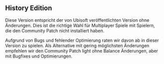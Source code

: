 ## History Edition

Diese Version entspricht der von Ubisoft veröffentlichten Version ohne Änderungen.
Dies ist die richtige Wahl für Multiplayer Spiele mit Spielern, die den Community Patch nicht installiert haben.

Aufgrund von Bugs und fehlender Optimierung raten wir davon ab in dieser Version zu spielen.
Als Alternative mit gering möglichsten Änderungen empfehlen wir den Community Patch light ohne Balance Änderungen, aber mit Bugfixes und Optimierungen.